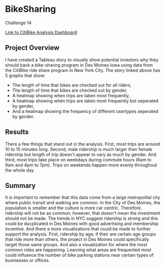# BikeSharing
  Challenge 14
  
[Link to CitiBike Analysis Dashboard](https://public.tableau.com/views/NYCitiBikeRideshareData/CheckoutbyGender?:language=en-US&publish=yes&:display_count=n&:origin=viz_share_link)
            
## Project Overview

I have created a Tableau story to visually show potential investors why they should back a bike-sharing program in Des Moines Iowa using data from the CitiBike ride share program in New York City. The story linked above has 5 graphs that show:
- The length of time that bikes are checked out for all riders, 
- The length of time that bikes are checked out by gender,
- A heatmap showing when trips are taken most frequently, 
- A heatmap showing when trips are taken most frequently but seperated by gender, 
- And a heatmap showing the frequency of different usertypes seperated by gender.

## Results
There a few things that stand out in the analysis. First, most trips are around 10 to 15 minutes long. Second, male ridership is much larger than female ridership but length of trip doesn't appear to vary as much by gender. And third, most trips take place on weekdays during commute hours (6am to 9am and 4pm to 7pm). Trips on weekends happen more evenly throughout the whole day.

## Summary
It is important to remember that this data come from a large metropolital city where public transit and walking are common. In the City of Des Moines, the population is smaller and the culture is more car centric. Therefore, ridership will not be as common; however, that doesn't mean the investment should not be made. The trends in NYC suggest ridership is strong and this could be ducplicated in Des Moines with good advertising and membership incentive. And there a more visualizations that could be made to further support the analysis. First, ridership by age; if their are certain age groups that ride more than others, the project in Des Moines could specifically target those same groups. And also a visualization for where the most common rides are happening. Learning what areas are frequented most could influence the number of bike parking stations near certain types of businesses or offices.
